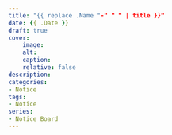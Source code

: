 ```yaml
---
title: "{{ replace .Name "-" " " | title }}"
date: {{ .Date }}
draft: true
cover:
    image:
    alt:
    caption:
    relative: false
description:
categories:
- Notice
tags:
- Notice
series: 
- Notice Board
---
```


